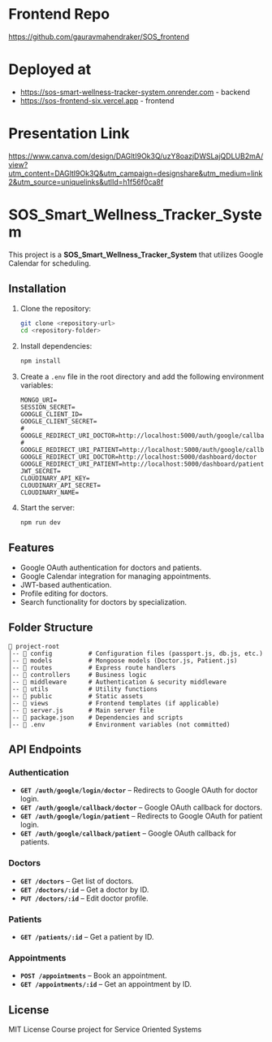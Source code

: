 # Frontend Repo
https://github.com/gauravmahendraker/SOS_frontend

# Deployed at
- https://sos-smart-wellness-tracker-system.onrender.com  - backend
- https://sos-frontend-six.vercel.app  - frontend
  
# Presentation Link
https://www.canva.com/design/DAGltI9Ok3Q/uzY8oazjDWSLajQDLUB2mA/view?utm_content=DAGltI9Ok3Q&utm_campaign=designshare&utm_medium=link2&utm_source=uniquelinks&utlId=h1f56f0ca8f

# SOS_Smart_Wellness_Tracker_System

This project is a **SOS_Smart_Wellness_Tracker_System** that utilizes Google Calendar for scheduling.

## Installation

1. Clone the repository:
   ```sh
   git clone <repository-url>
   cd <repository-folder>
   ```

2. Install dependencies:
   ```sh
   npm install
   ```

3. Create a `.env` file in the root directory and add the following environment variables:
   ```env
   MONGO_URI=
   SESSION_SECRET=
   GOOGLE_CLIENT_ID=
   GOOGLE_CLIENT_SECRET=
   # GOOGLE_REDIRECT_URI_DOCTOR=http://localhost:5000/auth/google/callback/doctor
   # GOOGLE_REDIRECT_URI_PATIENT=http://localhost:5000/auth/google/callback/patient
   GOOGLE_REDIRECT_URI_DOCTOR=http://localhost:5000/dashboard/doctor
   GOOGLE_REDIRECT_URI_PATIENT=http://localhost:5000/dashboard/patient
   JWT_SECRET=
   CLOUDINARY_API_KEY=
   CLOUDINARY_API_SECRET=
   CLOUDINARY_NAME=
   ```

4. Start the server:
   ```sh
   npm run dev
   ```

## Features
- Google OAuth authentication for doctors and patients.
- Google Calendar integration for managing appointments.
- JWT-based authentication.
- Profile editing for doctors.
- Search functionality for doctors by specialization.

## Folder Structure
```
📁 project-root
│-- 📁 config          # Configuration files (passport.js, db.js, etc.)
│-- 📁 models          # Mongoose models (Doctor.js, Patient.js)
│-- 📁 routes          # Express route handlers
│-- 📁 controllers     # Business logic
│-- 📁 middleware      # Authentication & security middleware
│-- 📁 utils           # Utility functions
│-- 📁 public          # Static assets
│-- 📁 views           # Frontend templates (if applicable)
│-- 📄 server.js       # Main server file
│-- 📄 package.json    # Dependencies and scripts
│-- 📄 .env            # Environment variables (not committed)
```  

## API Endpoints

### Authentication
- **`GET /auth/google/login/doctor`** – Redirects to Google OAuth for doctor login.
- **`GET /auth/google/callback/doctor`** – Google OAuth callback for doctors.
- **`GET /auth/google/login/patient`** – Redirects to Google OAuth for patient login.
- **`GET /auth/google/callback/patient`** – Google OAuth callback for patients.

### Doctors
- **`GET /doctors`** – Get list of doctors.
- **`GET /doctors/:id`** – Get a doctor by ID.
- **`PUT /doctors/:id`** – Edit doctor profile.

### Patients
- **`GET /patients/:id`** – Get a patient by ID.

### Appointments
- **`POST /appointments`** – Book an appointment.
- **`GET /appointments/:id`** – Get an appointment by ID.

## License
MIT License
Course project for Service Oriented Systems

